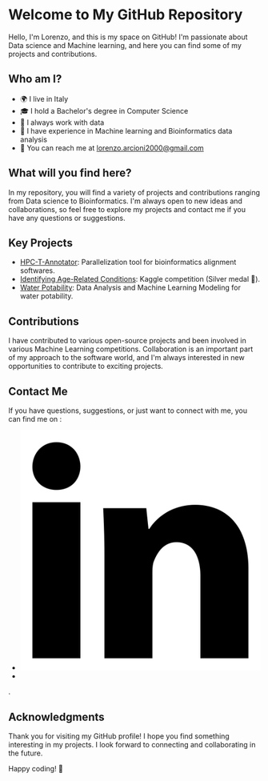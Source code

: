 # Welcome to My GitHub Repository

Hello, I'm Lorenzo, and this is my space on GitHub! I'm passionate about Data science and Machine learning, and here you can find some of my projects and contributions.

## Who am I?

- 🌍 I live in Italy
- 🎓 I hold a Bachelor's degree in Computer Science
- 💼 I always work with data
- 🚀 I have experience in Machine learning and Bioinformatics data analysis
- 📧 You can reach me at lorenzo.arcioni2000@gmail.com

## What will you find here?

In my repository, you will find a variety of projects and contributions ranging from Data science to Bioinformatics. I'm always open to new ideas and collaborations, so feel free to explore my projects and contact me if you have any questions or suggestions.

## Key Projects

- [HPC-T-Annotator](https://github.com/lorenzo-arcioni/HPC-T-Annotator): Parallelization tool for bioinformatics alignment softwares.
- [Identifying Age-Related Conditions](https://github.com/lorenzo-arcioni/icr-identify-age-related-conditions): Kaggle competition (Silver medal 🥈).
- [Water Potability](https://github.com/lorenzo-arcioni/water-potability): Data Analysis and Machine Learning Modeling for water potability.

## Contributions

I have contributed to various open-source projects and been involved in various Machine Learning competitions. Collaboration is an important part of my approach to the software world, and I'm always interested in new opportunities to contribute to exciting projects.

## Contact Me

If you have questions, suggestions, or just want to connect with me, you can find me on :
- [![LinkedIn](https://raw.githubusercontent.com/mzjp2/mzjp2/master/icons/linkedin.svg)](https://www.linkedin.com/in/lorenzo-arcioni-216b921b5/)
- 
.

## Acknowledgments

Thank you for visiting my GitHub profile! I hope you find something interesting in my projects. I look forward to connecting and collaborating in the future.

Happy coding! 🚀


